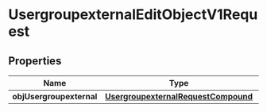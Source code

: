 
# UsergroupexternalEditObjectV1Request

## Properties
Name | Type | Description | Notes
------------ | ------------- | ------------- | -------------
**objUsergroupexternal** | [**UsergroupexternalRequestCompound**](UsergroupexternalRequestCompound.md) |  | 



